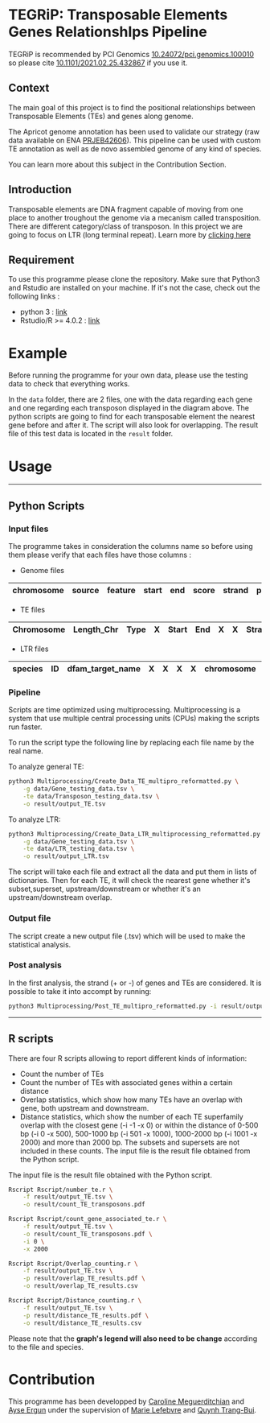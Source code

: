 # TEGRiP: Transposable Elements Genes RelationshIps Pipeline

TEGRiP is recommended by PCI Genomics [10.24072/pci.genomics.100010](https://doi.org/10.24072/pci.genomics.100010) so please cite [10.1101/2021.02.25.432867](https://doi.org/10.1101/2021.02.25.432867) if you use it.

## Context

The main goal of this project is to find the positional relationships between Transposable Elements (TEs) and genes along genome. 

The Apricot genome annotation has been used to validate our strategy (raw data available on ENA [PRJEB42606](https://www.ebi.ac.uk/ena/browser/view/PRJEB42606)). This pipeline can be used with custom TE annotation as well as de novo assembled genome of any kind of species.

You can learn more about this subject in the Contribution Section.

## Introduction 

Transposable elements are DNA fragment capable of moving from one place to another troughout the genome  via a mecanism called transposition. 
There are different category/class of transposon. In this project we are going to focus on LTR (long terminal repeat). Learn more by [clicking here ](https://www.ncbi.nlm.nih.gov/pmc/articles/PMC2874221/)

## Requirement

To use this programme please clone the repository. Make sure that Python3 and Rstudio are installed on your machine. 
If it's not the case, check out the following links :
- python 3 : [link](https://www.python.org/downloads/)
- Rstudio/R >= 4.0.2 : [link](https://rstudio.com/products/rstudio/download/)

# Example 

Before running the programme for your own data, please use the testing data to check that everything works.

In the `data` folder, there are 2 files, one with the data regarding each gene and one regarding each transposon displayed in the diagram above. 
The python scripts are going to find for each transposable element the nearest gene before and after it. The script will also look for overlapping. 
The result file of this test data is located in the `result` folder. 

# Usage
-----------------------
## Python Scripts 
### Input files
The programme takes in consideration the columns name so before using them please verify that each files have those columns : 

* Genome files

chromosome | source | feature | start | end | score | strand | phase | ID | Attributes | 
--- | --- | --- | --- |--- |--- |--- |--- |--- |--- 

* TE files

Chromosome | Length_Chr | Type | X | Start | End | X | X | Strand | X | Attribute | X | Class | TE_name | X |
--- | --- | --- | --- |--- |--- |--- |--- |--- |--- |--- |--- |--- |--- |--- 

* LTR files

species | ID | dfam_target_name | X | X | X | X | chromosome | start | end | strand | X | annotation | X | X | score |
--- | --- | --- | --- |--- |--- |--- |--- |--- |--- |--- |--- | --- | --- | --- |---

### Pipeline

Scripts are time optimized using multiprocessing. 
Multiprocessing is a system that use multiple central processing units (CPUs) making the scripts run faster.

To run the script type the following line by replacing each file name by the real name.

To analyze general TE:

```bash
python3 Multiprocessing/Create_Data_TE_multipro_reformatted.py \
	-g data/Gene_testing_data.tsv \
	-te data/Transposon_testing_data.tsv \
	-o result/output_TE.tsv
```

To analyze LTR:

```bash
python3 Multiprocessing/Create_Data_LTR_multiprocessing_reformatted.py \
	-g data/Gene_testing_data.tsv \
	-te data/LTR_testing_data.tsv \
	-o result/output_LTR.tsv
```

The script will take each file and extract all the data and put them in lists of dictionaries. 
Then for each TE, it will check the nearest gene whether it's subset,superset, upstream/downstream or whether it's an upstream/downstream overlap.

### Output file

The script create a new output file (.tsv) which will be used to make the statistical analysis.

### Post analysis
In the first analysis, the strand (+ or -) of genes and TEs are considered.
It is possible to take it into accompt by running:
```bash
python3 Multiprocessing/Post_TE_multipro_reformatted.py -i result/output_TE.tsv -o result/output_post_TE.tsv
```

-----------------------
## R scripts

There are four R scripts allowing to report different kinds of information:
 - Count the number of TEs
 - Count the number of TEs with associated genes within a certain distance
 - Overlap statistics, which show how many TEs have an overlap with gene, both upstream and downstream.
 - Distance statistics, which show the number of each TE superfamily overlap with the closest gene (-i -1 -x 0) or within the distance of 0-500 bp (-i 0 -x 500), 500-1000 bp (-i 501 -x 1000), 1000-2000 bp (-i 1001 -x 2000) and more than 2000 bp. The subsets and supersets are not included in these counts. The input file is the result file obtained from the Python script.

The input file is the result file obtained with the Python script.

```bash
Rscript Rscript/number_te.r \
	-f result/output_TE.tsv \
	-o result/count_TE_transposons.pdf

Rscript Rscript/count_gene_associated_te.r \
	-f result/output_TE.tsv \
	-o result/count_TE_transposons.pdf \
	-i 0 \
	-x 2000

Rscript Rscript/Overlap_counting.r \
	-f result/output_TE.tsv \
	-p result/overlap_TE_results.pdf \
	-o result/overlap_TE_results.csv

Rscript Rscript/Distance_counting.r \
	-f result/output_TE.tsv \
	-p result/distance_TE_results.pdf \
	-o result/distance_TE_results.csv
```

Please note that the **graph's legend will also need to be change** according to the file and species.

# Contribution
This programme has been developped by [Caroline Meguerditchian](mailto:caroline.meguerditchian@etu.u-bordeaux.fr) and [Ayse Ergun](mailto:aergun@u-bordeaux.fr) 
under the supervision of [Marie Lefebvre](mailto:marie.lefebvre@inrae.fr) and [Quynh Trang-Bui](mailto:quynh-trang.bui@inrae.fr).





